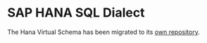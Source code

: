 # SAP HANA SQL Dialect

The Hana Virtual Schema has been migrated to its [own repository](https://github.com/exasol/hana-virtual-schema/).